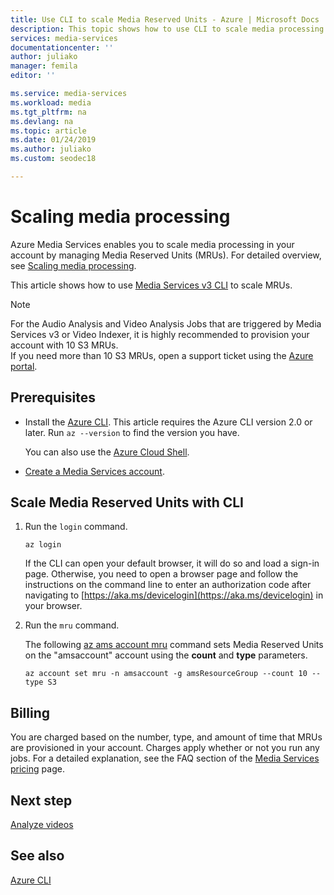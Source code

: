 ```yaml
---
title: Use CLI to scale Media Reserved Units - Azure | Microsoft Docs
description: This topic shows how to use CLI to scale media processing with Azure Media Services.
services: media-services
documentationcenter: ''
author: juliako
manager: femila
editor: ''

ms.service: media-services
ms.workload: media
ms.tgt_pltfrm: na
ms.devlang: na
ms.topic: article
ms.date: 01/24/2019
ms.author: juliako
ms.custom: seodec18

---
```

# Scaling media processing

Azure Media Services enables you to scale media processing in your account by managing Media Reserved Units (MRUs). For detailed overview, see [Scaling media processing](../previous/media-services-scale-media-processing-overview.md). 

This article shows how to use [Media Services v3 CLI](https://aka.ms/ams-v3-cli-ref) to scale MRUs.

> [!NOTE]
> For the Audio Analysis and Video Analysis Jobs that are triggered by Media Services v3 or Video Indexer, it is highly recommended to provision your account with 10 S3 MRUs. <br/>If you need more than 10 S3 MRUs, open a support ticket using the [Azure portal](https://portal.azure.com/).

## Prerequisites 

+ Install the [Azure CLI]( /cli/azure/install-azure-cli). This article requires the Azure CLI version 2.0 or later. Run `az --version` to find the version you have. 

    You can also use the [Azure Cloud Shell](https://docs.microsoft.com/azure/cloud-shell/overview?view=azure-cli-latest).
+ [Create a Media Services account](create-account-cli-how-to.md).

## Scale Media Reserved Units with CLI

1. Run the `login` command.

    ```azurecli
    az login
    ```
    
    If the CLI can open your default browser, it will do so and load a sign-in page. Otherwise, you need to open a browser page and follow the instructions on the command line to enter an authorization code after navigating to [https://aka.ms/devicelogin](https://aka.ms/devicelogin) in your browser.
2. Run the `mru` command.

    The following [az ams account mru](https://docs.microsoft.com/cli/azure/ams/account/mru?view=azure-cli-latest) command sets Media Reserved Units on the "amsaccount" account using the **count** and **type** parameters.

    ```azurecli
    az account set mru -n amsaccount -g amsResourceGroup --count 10 --type S3
    ```

## Billing

You are charged  based on the number, type, and amount of time that MRUs are provisioned in your account. Charges apply whether or not you run any jobs. For a detailed explanation, see the FAQ section of the [Media Services pricing](https://azure.microsoft.com/pricing/details/media-services/) page.   

## Next step

[Analyze videos](analyze-videos-tutorial-with-api.md) 

## See also

[Azure CLI](https://docs.microsoft.com/cli/azure/ams?view=azure-cli-latest)
